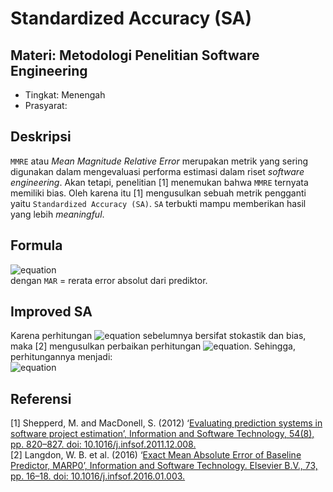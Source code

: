# Standardized Accuracy (SA)
## Materi: Metodologi Penelitian Software Engineering
* Tingkat: Menengah
* Prasyarat: 
## Deskripsi
`MMRE` atau _Mean Magnitude Relative Error_ merupakan metrik yang sering digunakan dalam mengevaluasi performa estimasi dalam riset _software engineering_. Akan tetapi, penelitian [1] menemukan bahwa `MMRE` ternyata memiliki bias. Oleh karena itu [1] mengusulkan sebuah metrik pengganti yaitu `Standardized Accuracy (SA)`. `SA` terbukti mampu memberikan hasil yang lebih _meaningful_.

## Formula
![equation](https://latex.codecogs.com/gif.latex?SA=1-\frac{MAR}{MAR_P_0}*100) <br>
dengan `MAR` = rerata error absolut dari prediktor.

## Improved SA
Karena perhitungan ![equation](https://latex.codecogs.com/gif.latex?{MAR_P_0}) sebelumnya bersifat stokastik dan bias, maka [2] mengusulkan perbaikan perhitungan ![equation](https://latex.codecogs.com/gif.latex?{MAR_P_0}). Sehingga, perhitungannya menjadi: <br>
![equation](https://latex.codecogs.com/png.latex?MAR_P_0=\frac{2}{n^2}\sum_{i=1}^{n}\sum_{j=1}^{j<i}|y_i-y_j|)

## Referensi
[1] Shepperd, M. and MacDonell, S. (2012) ‘[Evaluating prediction systems in software project estimation’, Information and Software Technology, 54(8), pp. 820–827. doi: 10.1016/j.infsof.2011.12.008.](https://www.sciencedirect.com/science/article/pii/S095058491200002X) <br>
[2] Langdon, W. B. et al. (2016) ‘[Exact Mean Absolute Error of Baseline Predictor, MARP0’, Information and Software Technology. Elsevier B.V., 73, pp. 16–18. doi: 10.1016/j.infsof.2016.01.003.](https://linkinghub.elsevier.com/retrieve/pii/S0950584916000057)
